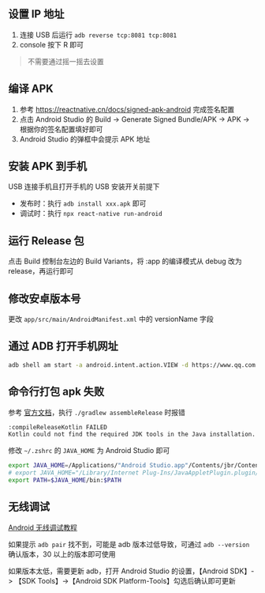## 设置 IP 地址

1. 连接 USB 后运行 `adb reverse tcp:8081 tcp:8081`
2. console 按下 R 即可

> 不需要通过摇一摇去设置

## 编译 APK

1. 参考 https://reactnative.cn/docs/signed-apk-android 完成签名配置
2. 点击 Android Studio 的 Build -> Generate Signed Bundle/APK -> APK -> 根据你的签名配置填好即可
3. Android Studio 的弹框中会提示 APK 地址

## 安装 APK 到手机

USB 连接手机且打开手机的 USB 安装开关前提下

- 发布时：执行 `adb install xxx.apk` 即可
- 调试时：执行 `npx react-native run-android`

## 运行 Release 包

点击 Build 控制台左边的 Build Variants，将 :app 的编译模式从 debug 改为 release，再运行即可

## 修改安卓版本号

更改 `app/src/main/AndroidManifest.xml` 中的 versionName 字段

## 通过 ADB 打开手机网址

```sh
adb shell am start -a android.intent.action.VIEW -d https://www.qq.com
```

## 命令行打包 apk 失败
参考 [官方文档](https://reactnative.cn/docs/0.72/signed-apk-android)，执行 `./gradlew assembleRelease` 时报错

```sh
:compileReleaseKotlin FAILED
Kotlin could not find the required JDK tools in the Java installation. Make sure Kotlin compilation is running on a JDK, not JRE
```

修改 `~/.zshrc` 的 `JAVA_HOME` 为 Android Studio 即可

```sh
export JAVA_HOME=/Applications/"Android Studio.app"/Contents/jbr/Contents/Home
# export JAVA_HOME="/Library/Internet Plug-Ins/JavaAppletPlugin.plugin/Contents/Home"
export PATH=$JAVA_HOME/bin:$PATH
```

## 无线调试
[Android 无线调试教程](https://www.cnblogs.com/qianguyihao/p/3824988.html)

如果提示 `adb pair` 找不到，可能是 adb 版本过低导致，可通过 `adb --version` 确认版本，30 以上的版本即可使用

如果版本太低，需要更新 adb，打开 Android Studio 的设置，【Android SDK】-> 【SDK Tools】->【Android SDK Platform-Tools】勾选后确认即可更新
